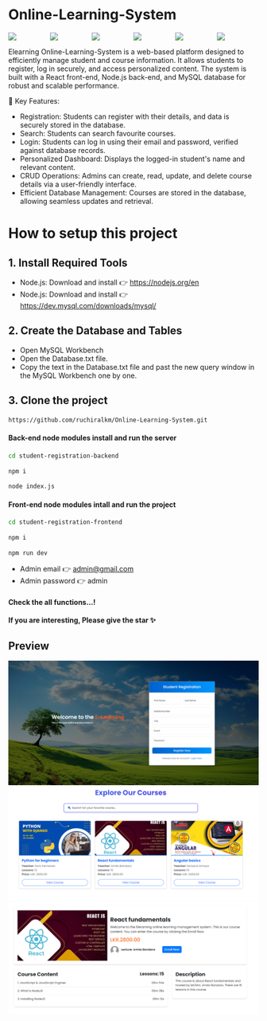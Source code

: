 # Online-Learning-System
<div style="display:flex;">
  <img src="https://raw.githubusercontent.com/ruchiralkm/skill-icons/59059d9d1a2c092696dc66e00931cc1181a4ce1f/icons/Vite-Dark.svg" style="width:100px; height:auto">
  <img src="https://raw.githubusercontent.com/ruchiralkm/skill-icons/59059d9d1a2c092696dc66e00931cc1181a4ce1f/icons/React-Light.svg" style="width:100px; height:auto">
  <img src="https://raw.githubusercontent.com/ruchiralkm/skill-icons/59059d9d1a2c092696dc66e00931cc1181a4ce1f/icons/Bootstrap.svg" style="width:100px; height:auto">
  <img src="https://raw.githubusercontent.com/ruchiralkm/skill-icons/59059d9d1a2c092696dc66e00931cc1181a4ce1f/icons/NodeJS-Dark.svg" style="width:100px; height:auto">
  <img src="https://raw.githubusercontent.com/ruchiralkm/skill-icons/59059d9d1a2c092696dc66e00931cc1181a4ce1f/icons/ExpressJS-Light.svg" style="width:100px; height:auto">
  <img src="https://raw.githubusercontent.com/ruchiralkm/skill-icons/59059d9d1a2c092696dc66e00931cc1181a4ce1f/icons/MySQL-Dark.svg" style="width:100px; height:auto">
</div>

Elearning Online-Learning-System is a web-based platform designed to efficiently manage student and course information. It allows students to register, log in securely, and access personalized content. The system is built with a React front-end, Node.js back-end, and MySQL database for robust and scalable performance.


🔑 Key Features:
 - Registration: Students can register with their details, and data is securely stored in the database.
 - Search: Students can search favourite courses.
 - Login: Students can log in using their email and password, verified against database records.
 - Personalized Dashboard: Displays the logged-in student's name and relevant content.
 - CRUD Operations: Admins can create, read, update, and delete course details via a user-friendly interface.
 - Efficient Database Management: Courses are stored in the database, allowing seamless updates and retrieval.


# How to setup this project
<h2>1. Install Required Tools</h2>

 - Node.js: Download and install 👉 https://nodejs.org/en
 - Node.js: Download and install 👉 https://dev.mysql.com/downloads/mysql/

 <h2>2. Create the Database and Tables</h2> 
 
 - Open MySQL Workbench
 - Open the Database.txt file.
 - Copy the text in the Database.txt file and past the new query window in the MySQL Workbench one by one.

 <h2>3. Clone the project</h2>

 ```bash
https://github.com/ruchiralkm/Online-Learning-System.git
```

<h4>Back-end node modules install and run the server</h4>

 ```bash
cd student-registration-backend
```

 ```bash
npm i
```

 ```bash
node index.js
```

<h4>Front-end node modules intall and run the project</h4>

 ```bash
cd student-registration-frontend
```

 ```bash
npm i
```

 ```bash
npm run dev
```
 - Admin email 👉 admin@gmail.com
 - Admin password 👉 admin

<h4>Check the all functions...!</h4>

<h4>If you are interesting, Please give the star ✨</h4>

<h2>Preview</h2>

<img src="https://github.com/ruchiralkm/Online-Learning-System/blob/main/preview/LogReg.png?raw=true"> <br/>
<img src="https://github.com/ruchiralkm/Online-Learning-System/blob/main/preview/Courses%20details.png?raw=true"> <br/>
<img src="https://github.com/ruchiralkm/Online-Learning-System/blob/main/preview/ViewCourse.png?raw=true"> <br/>

